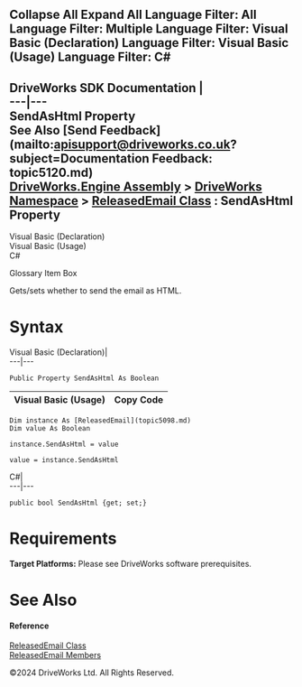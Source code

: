        

 Collapse All Expand All  Language Filter: All  Language Filter: Multiple  Language Filter: Visual Basic (Declaration) Language Filter: Visual Basic (Usage) Language Filter: C#  
---  
DriveWorks SDK Documentation  |   
---|---  
SendAsHtml Property   
See Also [Send Feedback](mailto:apisupport@driveworks.co.uk?subject=Documentation Feedback: topic5120.md)  
[DriveWorks.Engine Assembly](topic2156.md) > [DriveWorks Namespace](topic2159.md) > [ReleasedEmail Class](topic5098.md) : SendAsHtml Property  
---  
  
Visual Basic (Declaration)    
Visual Basic (Usage)    
C# 

Glossary Item Box

Gets/sets whether to send the email as HTML. 

# Syntax

Visual Basic (Declaration)|   
---|---  
      
    
    Public Property SendAsHtml As Boolean  
  
Visual Basic (Usage)| Copy Code  
---|---  
      
    
    Dim instance As [ReleasedEmail](topic5098.md)
    Dim value As Boolean
     
    instance.SendAsHtml = value
     
    value = instance.SendAsHtml  
  
C#|   
---|---  
      
    
    public bool SendAsHtml {get; set;}  
  
# Requirements

**Target Platforms:** Please see DriveWorks software prerequisites.

# See Also

#### Reference

[ReleasedEmail Class](topic5098.md)   
[ReleasedEmail Members](topic5099.md)

©2024 DriveWorks Ltd. All Rights Reserved.
